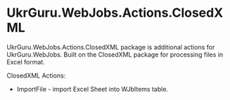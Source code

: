 # UkrGuru.WebJobs.Actions.ClosedXML

UkrGuru.WebJobs.Actions.ClosedXML package is additional actions for UkrGuru.WebJobs. 
Built on the ClosedXML package for processing files in Excel format.

ClosedXML Actions:
- ImportFile - import Excel Sheet into WJbItems table.
